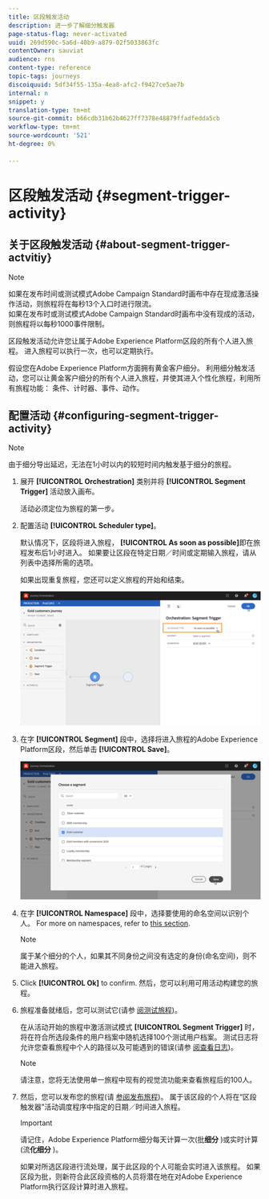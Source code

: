 ```yaml
---
title: 区段触发活动
description: 进一步了解细分触发器
page-status-flag: never-activated
uuid: 269d590c-5a6d-40b9-a879-02f5033863fc
contentOwner: sauviat
audience: rns
content-type: reference
topic-tags: journeys
discoiquuid: 5df34f55-135a-4ea8-afc2-f9427ce5ae7b
internal: n
snippet: y
translation-type: tm+mt
source-git-commit: b66cdb31b62b4627ff7378e48879ffadfedda5cb
workflow-type: tm+mt
source-wordcount: '521'
ht-degree: 0%

---
```



# 区段触发活动 {#segment-trigger-activity}

## 关于区段触发活动 {#about-segment-trigger-actvitiy}

>[!NOTE]
>
>如果在发布时间或测试模式Adobe Campaign Standard时画布中存在现成激活操作活动，则旅程将在每秒13个入口时进行限流。 <br>如果在发布时或测试模式Adobe Campaign Standard时画布中没有现成的活动，则旅程将以每秒1000事件限制。

区段触发活动允许您让属于Adobe Experience Platform区段的所有个人进入旅程。 进入旅程可以执行一次，也可以定期执行。

假设您在Adobe Experience Platform方面拥有黄金客户细分。 利用细分触发活动，您可以让黄金客户细分的所有个人进入旅程，并使其进入个性化旅程，利用所有旅程功能： 条件、计时器、事件、动作。

## 配置活动 {#configuring-segment-trigger-activity}

>[!NOTE]
>
>由于细分导出延迟，无法在1小时以内的较短时间内触发基于细分的旅程。

1. 展开 **[!UICONTROL Orchestration]** 类别并将 **[!UICONTROL Segment Trigger]** 活动放入画布。

   活动必须定位为旅程的第一步。

1. 配置活动 **[!UICONTROL Scheduler type]**。

   默认情况下，区段将进入旅程， **[!UICONTROL As soon as possible]**&#x200B;即在旅程发布后1小时进入。 如果要让区段在特定日期／时间或定期输入旅程，请从列表中选择所需的选项。

   如果出现重复旅程，您还可以定义旅程的开始和结束。

   ![](../assets/segment-trigger-schedule.png)

1. 在字 **[!UICONTROL Segment]** 段中，选择将进入旅程的Adobe Experience Platform区段，然后单击 **[!UICONTROL Save]**。

   ![](../assets/segment-trigger-segment-selection.png)

1. 在字 **[!UICONTROL Namespace]** 段中，选择要使用的命名空间以识别个人。 For more on namespaces, refer to [this section](../event/selecting-the-namespace.md).

   >[!NOTE]
   >
   >属于某个细分的个人，如果其不同身份之间没有选定的身份(命名空间)，则不能进入旅程。

1. Click **[!UICONTROL Ok]** to confirm. 然后，您可以利用可用活动构建您的旅程。

1. 旅程准备就绪后，您可以测试它(请参 [阅测试旅程](../building-journeys/testing-the-journey.md))。

   在从活动开始的旅程中激活测试模式 **[!UICONTROL Segment Trigger]** 时，将在符合所选段条件的用户档案中随机选择100个测试用户档案。 测试日志将允许您查看旅程中个人的路径以及可能遇到的错误(请参 [阅查看日志](../building-journeys/testing-the-journey.md#viewing_logs))。

   >[!NOTE]
   >
   >请注意，您将无法使用单一旅程中现有的视觉流功能来查看旅程后的100人。

1. 然后，您可以发布您的旅程(请 [参阅发布旅程](../building-journeys/publishing-the-journey.md))。 属于该区段的个人将在“区段触发器”活动调度程序中指定的日期／时间进入旅程。

   >[!IMPORTANT]
   >
   >请记住，Adobe Experience Platform细分每天计算一次(批&#x200B;**细分** )或实时计算(流&#x200B;**化细分** )。
   >
   >如果对所选区段进行流处理，属于此区段的个人可能会实时进入该旅程。 如果区段为批，则新符合此区段资格的人员将潜在地在对Adobe Experience Platform执行区段计算时进入旅程。
